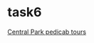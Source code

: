 # task6
<a href="https://www.centralparktoursnyc.com" rel="dofollow">Central Park pedicab tours</a>

